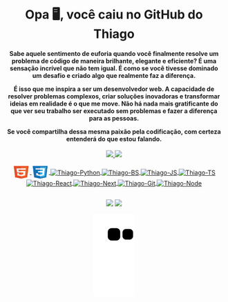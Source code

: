 <h1 align="center">Opa 🖥️, você caiu no GitHub do Thiago</h1>

<h4 align="center">Sabe aquele sentimento de euforia quando você finalmente resolve um problema de código de maneira brilhante, elegante e eficiente? É uma sensação incrível que não tem igual. É como se você tivesse dominado um desafio e criado algo que realmente faz a diferença.

É isso que me inspira a ser um desenvolvedor web. A capacidade de resolver problemas complexos, criar soluções inovadoras e transformar ideias em realidade é o que me move. Não há nada mais gratificante do que ver seu trabalho ser executado sem problemas e fazer a diferença para as pessoas.

Se você compartilha dessa mesma paixão pela codificação, com certeza entenderá do que estou falando.

</h4>

<div align="center">
  <a href="linkedin.com/in/thiago-dorville-a04404237">
  <img height="150em" src="https://github-readme-stats.vercel.app/api?username=DorvilleThiago&show_icons=true&theme=dark&include_all_commits=true&count_private=true"/>
  <img height="150em" src="https://github-readme-stats.vercel.app/api/top-langs/?username=DorvilleThiago&layout=compact&langs_count=7&theme=dark"/>
</div>
<div align="center" style="display: inline_block"><br>
  <img align="center" alt="Thiago-HTML" height="30" width="40" src="https://raw.githubusercontent.com/devicons/devicon/master/icons/html5/html5-original.svg">
  <img align="center" alt="Thiago-CSS" height="30" width="40" src="https://raw.githubusercontent.com/devicons/devicon/master/icons/css3/css3-original.svg">
  <img align="center" alt="Thiago-Python" height="30" width="40" src="https://cdn.jsdelivr.net/gh/devicons/devicon/icons/python/python-original.svg">
  <img align="center" alt="Thiago-BS" height="30" width="40" src="https://cdn.jsdelivr.net/gh/devicons/devicon/icons/bootstrap/bootstrap-original.svg">  
  <img align="center" alt="Thiago-JS" height="30" width="40" src="https://cdn.jsdelivr.net/gh/devicons/devicon/icons/javascript/javascript-original.svg">  
  <img align="center" alt="Thiago-TS" height="30" width="40" src="https://cdn.jsdelivr.net/gh/devicons/devicon/icons/typescript/typescript-plain.svg">
  <img align="center" alt="Thiago-React" height="30" width="40" src="https://cdn.jsdelivr.net/gh/devicons/devicon/icons/react/react-original.svg"> 
  <img align="center" alt="Thiago-Next" height="30" width="40" src="https://cdn.jsdelivr.net/gh/devicons/devicon/icons/nextjs/nextjs-original.svg">  
  <img align="center" alt="Thiago-Git" height="30" width="40" src="https://cdn.jsdelivr.net/gh/devicons/devicon/icons/git/git-original.svg">
  <img align="center" alt="Thiago-Node" height="30" width="40" src="https://cdn.jsdelivr.net/gh/devicons/devicon/icons/nodejs/nodejs-original.svg">
<div>
  
  ##
  
  <div align="center">
  <a href="https://api.whatsapp.com/send?phone=5582996448092" target="blank"><img src="https://img.shields.io/badge/WhatsApp-25D366?style=for-the-badge&logo=whatsapp&logoColor=white"/></a>
  <a href="https://linkedin.com/in/thiago-dorville-a04404237" target="_blank"><img src="https://img.shields.io/badge/-LinkedIn-%230077B5?style=for-the-badge&logo=linkedin&logoColor=white" target="_blank"></a> 
  
  ![Snake animation](https://github.com/DorvilleThiago/DorvilleThiago/blob/output/github-contribution-grid-snake.svg)
    
  </div>
